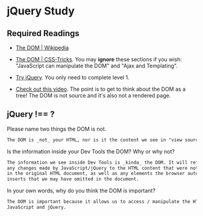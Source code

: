 # jQuery Study

## Required Readings

-   [The DOM | Wikipedia](https://en.wikipedia.org/wiki/Document_Object_Model)

-   [The DOM | CSS-Tricks](https://css-tricks.com/dom/). You may **ignore**
    these sections if you wish: "JavaScript can manipulate the DOM" and "Ajax
    and Templating".

-   [Try jQuery](http://try.jquery.com/). You only need to complete level 1.

-   [Check out this video](https://www.youtube.com/watch?v=n1cKlKM3jYI). The
point is to get to think about the DOM as a tree! The DOM is not source and
it's also not a rendered page.

## jQuery !== ?

Please name two things the DOM is not.

```md
The DOM is _not_ your HTML, nor is it the content we see in "view source"!
```

Is the information inside your Dev Tools the DOM? Why or why not?

```md
The information we see inside Dev Tools is _kinda_ the DOM. It will reflect
any changes made by JavaScript/jQuery to the HTML content that were not included
in the original HTML document, as well as any elements the browser automatically
inserts that we may have omitted in the document.
```

In your own words, why do you think the DOM is important?

```md
The DOM is important because it allows us to access / manipulate the HTML with
JavaScript and jQuery.
```
